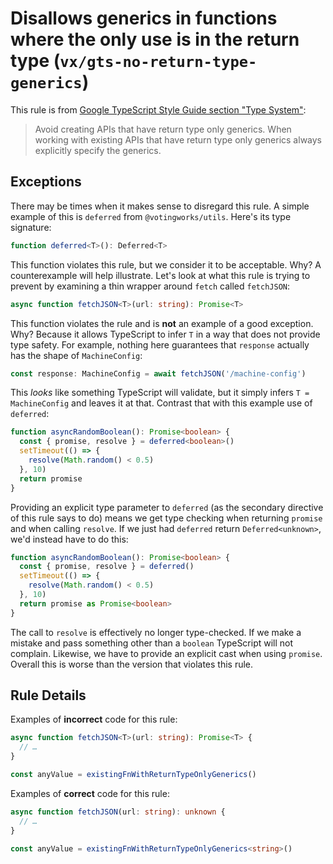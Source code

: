 # Disallows generics in functions where the only use is in the return type (`vx/gts-no-return-type-generics`)

This rule is from
[Google TypeScript Style Guide section "Type System"](https://google.github.io/styleguide/tsguide.html#return-type-only-generics):

> Avoid creating APIs that have return type only generics. When working with
> existing APIs that have return type only generics always explicitly specify
> the generics.

## Exceptions

There may be times when it makes sense to disregard this rule. A simple example
of this is `deferred` from `@votingworks/utils`. Here's its type signature:

```ts
function deferred<T>(): Deferred<T>
```

This function violates this rule, but we consider it to be acceptable. Why? A
counterexample will help illustrate. Let's look at what this rule is trying to
prevent by examining a thin wrapper around `fetch` called `fetchJSON`:

```ts
async function fetchJSON<T>(url: string): Promise<T>
```

This function violates the rule and is **not** an example of a good exception.
Why? Because it allows TypeScript to infer `T` in a way that does not provide
type safety. For example, nothing here guarantees that `response` actually has
the shape of `MachineConfig`:

```ts
const response: MachineConfig = await fetchJSON('/machine-config')
```

This _looks_ like something TypeScript will validate, but it simply infers
`T = MachineConfig` and leaves it at that. Contrast that with this example use
of `deferred`:

```ts
function asyncRandomBoolean(): Promise<boolean> {
  const { promise, resolve } = deferred<boolean>()
  setTimeout(() => {
    resolve(Math.random() < 0.5)
  }, 10)
  return promise
}
```

Providing an explicit type parameter to `deferred` (as the secondary directive
of this rule says to do) means we get type checking when returning `promise` and
when calling `resolve`. If we just had `deferred` return `Deferred<unknown>`,
we'd instead have to do this:

```ts
function asyncRandomBoolean(): Promise<boolean> {
  const { promise, resolve } = deferred()
  setTimeout(() => {
    resolve(Math.random() < 0.5)
  }, 10)
  return promise as Promise<boolean>
}
```

The call to `resolve` is effectively no longer type-checked. If we make a
mistake and pass something other than a `boolean` TypeScript will not complain.
Likewise, we have to provide an explicit cast when using `promise`. Overall this
is worse than the version that violates this rule.

## Rule Details

Examples of **incorrect** code for this rule:

```ts
async function fetchJSON<T>(url: string): Promise<T> {
  // …
}

const anyValue = existingFnWithReturnTypeOnlyGenerics()
```

Examples of **correct** code for this rule:

```ts
async function fetchJSON(url: string): unknown {
  // …
}

const anyValue = existingFnWithReturnTypeOnlyGenerics<string>()
```
